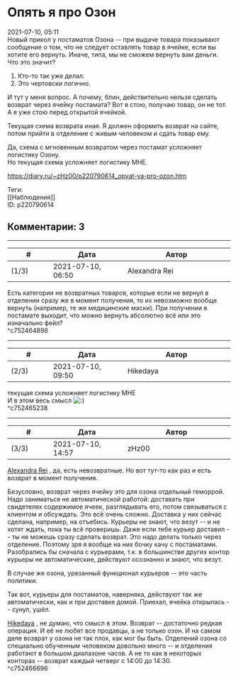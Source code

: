 Опять я про Озон
================

  
2021-07-10, 05:11  
 Новый прикол у постаматов Озона -- при выдаче товара показывают сообщение о том, что не следует оставлять товар в ячейке, если вы хотите его вернуть. Иначе, типа, мы не сможем вернуть вам деньги. Что это значит?   
   
 1) Кто-то так уже делал.   
 2) Это чертовски логично.   
   
 И тут у меня вопрос. А почему, блин, действительно нельзя сделать возврат через ячейку постамата? Вот я стою, получаю товар, он не тот. А я уже стою перед открытой ячейкой.   
   
 Текущая схема возврата иная. Я должен оформить возврат на сайте, потом прийти в отделение с живым человеком и сдать товар ему.   
   
 Да, схема с мгновенным возвратом через постамат усложняет логистику Озону.   
 Но текущая схема усложняет логистику МНЕ.   
  
<https://diary.ru/~zHz00/p220790614_opyat-ya-pro-ozon.htm>  
  
Теги:  
[[Наблюдения]]  
ID: p220790614  


Комментарии: 3
--------------

  


---



|         #         |              Дата              |                     Автор                     |           ID           |
| --- | --- | --- | --- |
| (1/3) | 2021-07-10, 06:50 | Alexandra Rei | c752464898 |

  
  Есть категории не возвратных товаров, которые если не вернул в отделении сразу же в момент получения, то их невозможно вообще вернуть (например, те же медицинские маски). При получении в постамате выходит, что можно вернуть абсолютно всё или это изначально фейл?    
 ^c752464898

---



|         #         |              Дата              |                     Автор                     |           ID           |
| --- | --- | --- | --- |
| (2/3) | 2021-07-10, 09:50 | Hikedaya | c752465238 |

  
  текущая схема усложняет логистику МНЕ    
 И в этом весь смысл ![:)](/picture/3.gif)   
 ^c752465238

---



|         #         |              Дата              |                     Автор                     |           ID           |
| --- | --- | --- | --- |
| (3/3) | 2021-07-10, 14:57 | zHz00 | c752466696 |

  
  [Alexandra Rei](https://Alexandra-world.diary.ru "[REAL]")  , да, есть невозвратные. Но вот тут-то как раз и есть возврат в момент получения.   
   
 Безусловно, возврат через ячейку это для озона отдельный геморрой. Надо заниматься не автоматической работой: доставать при свидетелях содержимое ячеек, разглядывать его, потом связываться с клиентом и обсуждать. Это всё очень сложно. Доставка у них сейчас сделана, например, на отъебись. Курьеры не знают, что везут -- и не хотят ждать, пока ты всё проверишь. Даже если тебе курьер доставил -- ты не можешь сразу сделать возврат. Это надо делать только через отделение. Поэтому зря я вообще на них бочку качу с постаматами. Разобрались бы сначала с курьерами, т.к. в большинстве других контор курьеры не автоматические, действуют осознанно и знают, что везут.   
   
 В случае же озона, урезанный функционал курьеров -- это часть политики.   
   
 Так вот, курьеры для постаматов, наверняка, действуют так же автоматически, как и при доставке домой. Приехал, ячейка открылась -- сунул, ушёл.   
   
  [Hikedaya](https://hikedaya.diary.ru "Записная книжка")  , не думаю, что смысл в этом. Возврат -- достаточно редкая операция. И её не любят все продавцы, а не только озон. И на самом деле возврат у озона не так плох, как мог бы быть. Отделений озона со специально обученным человеком довольно много -- и отделения работают в большом диапазоне часов. А не то как в некоторых конторах -- возврат каждый четверг с 14:00 до 14:30.   
 ^c752466696